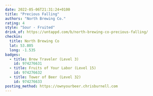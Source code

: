 ```yaml
---
date: 2022-05-06T21:31:24+0100
title: "Precious Falling"
authors: "North Brewing Co."
rating: 4
style: "Sour - Fruited"
drink_of: https://untappd.com/b/north-brewing-co-precious-falling/
checkin:
  title: North Brewing Co
  lat: 53.805
  long: -1.535
badges:
  - title: Brew Traveler (Level 3)
    id: 974276631
  - title: Fruits of Your Labor (Level 15)
    id: 974276632
  - title: Tower of Beer (Level 32)
    id: 974276633
posting_method: https://ownyourbeer.chrisburnell.com
---
```

